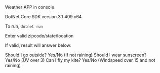 Weather APP in console

DotNet Core SDK version 3.1.409 x64

To run, `dotnet run`

Enter valid zipcode/state/location

If valid, result will answer below:

Should I go outside? Yes/No (If not raining)
Should I wear sunscreen? Yes/No (UV over 3)
Can I fly my kite? Yes/No (Windspeed over 15 and not raining)
